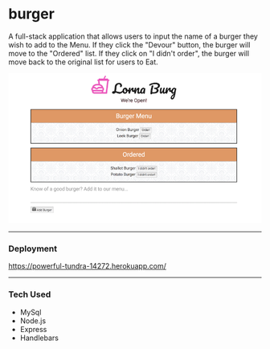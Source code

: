 # burger

A full-stack application that allows users to input the name of a burger they wish to add to the Menu. If they click the "Devour" button, the burger will move to the "Ordered" list. If they click on "I didn't order", the burger will move back to the original list for users to Eat. 


![Alt text](./public/images/screenshot.png?raw=true "Optional Title")

- - - -

 ### Deployment ###
 https://powerful-tundra-14272.herokuapp.com/

 - - - -

 ### Tech Used ###
 * MySql
 * Node.js
 * Express
 * Handlebars





 

